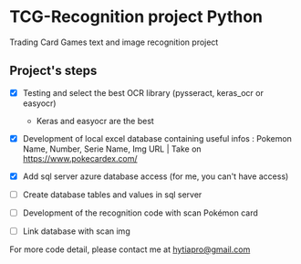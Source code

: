 # TCG-Recognition project Python
Trading Card Games text and image recognition project

## Project's steps

- [x] Testing and select the best OCR library (pysseract, keras_ocr or easyocr) 
  - Keras and easyocr are the best
- [x] Development of local excel database containing useful infos : Pokemon Name, Number, Serie Name, Img URL | Take on https://www.pokecardex.com/
- [x] Add sql server azure database access (for me, you can't have access)
- [ ] Create database tables and values in sql server
- [ ] Development of the recognition code with scan Pokémon card
- [ ] Link database with scan img


For more code detail, please contact me at hytiapro@gmail.com
